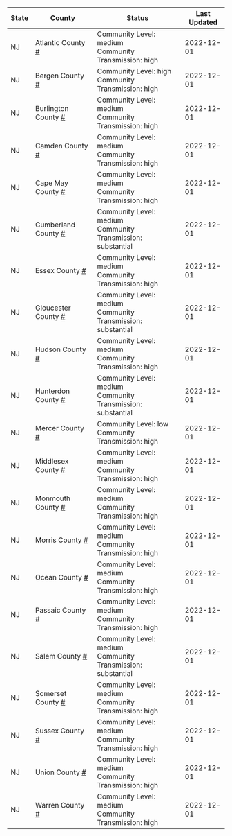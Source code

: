 State | County | Status | Last Updated
--- | --- | --- | --- 
NJ | Atlantic County <a href="#atlantic_county">#</a> | <a name="atlantic_county"></a>Community Level: medium<br/>Community Transmission: high | 2022-12-01
NJ | Bergen County <a href="#bergen_county">#</a> | <a name="bergen_county"></a>Community Level: high<br/>Community Transmission: high | 2022-12-01
NJ | Burlington County <a href="#burlington_county">#</a> | <a name="burlington_county"></a>Community Level: medium<br/>Community Transmission: high | 2022-12-01
NJ | Camden County <a href="#camden_county">#</a> | <a name="camden_county"></a>Community Level: medium<br/>Community Transmission: high | 2022-12-01
NJ | Cape May County <a href="#cape_may_county">#</a> | <a name="cape_may_county"></a>Community Level: medium<br/>Community Transmission: high | 2022-12-01
NJ | Cumberland County <a href="#cumberland_county">#</a> | <a name="cumberland_county"></a>Community Level: medium<br/>Community Transmission: substantial | 2022-12-01
NJ | Essex County <a href="#essex_county">#</a> | <a name="essex_county"></a>Community Level: medium<br/>Community Transmission: high | 2022-12-01
NJ | Gloucester County <a href="#gloucester_county">#</a> | <a name="gloucester_county"></a>Community Level: medium<br/>Community Transmission: substantial | 2022-12-01
NJ | Hudson County <a href="#hudson_county">#</a> | <a name="hudson_county"></a>Community Level: medium<br/>Community Transmission: high | 2022-12-01
NJ | Hunterdon County <a href="#hunterdon_county">#</a> | <a name="hunterdon_county"></a>Community Level: medium<br/>Community Transmission: substantial | 2022-12-01
NJ | Mercer County <a href="#mercer_county">#</a> | <a name="mercer_county"></a>Community Level: low<br/>Community Transmission: high | 2022-12-01
NJ | Middlesex County <a href="#middlesex_county">#</a> | <a name="middlesex_county"></a>Community Level: medium<br/>Community Transmission: high | 2022-12-01
NJ | Monmouth County <a href="#monmouth_county">#</a> | <a name="monmouth_county"></a>Community Level: medium<br/>Community Transmission: high | 2022-12-01
NJ | Morris County <a href="#morris_county">#</a> | <a name="morris_county"></a>Community Level: medium<br/>Community Transmission: high | 2022-12-01
NJ | Ocean County <a href="#ocean_county">#</a> | <a name="ocean_county"></a>Community Level: medium<br/>Community Transmission: high | 2022-12-01
NJ | Passaic County <a href="#passaic_county">#</a> | <a name="passaic_county"></a>Community Level: medium<br/>Community Transmission: high | 2022-12-01
NJ | Salem County <a href="#salem_county">#</a> | <a name="salem_county"></a>Community Level: medium<br/>Community Transmission: substantial | 2022-12-01
NJ | Somerset County <a href="#somerset_county">#</a> | <a name="somerset_county"></a>Community Level: medium<br/>Community Transmission: high | 2022-12-01
NJ | Sussex County <a href="#sussex_county">#</a> | <a name="sussex_county"></a>Community Level: medium<br/>Community Transmission: high | 2022-12-01
NJ | Union County <a href="#union_county">#</a> | <a name="union_county"></a>Community Level: medium<br/>Community Transmission: high | 2022-12-01
NJ | Warren County <a href="#warren_county">#</a> | <a name="warren_county"></a>Community Level: medium<br/>Community Transmission: high | 2022-12-01
